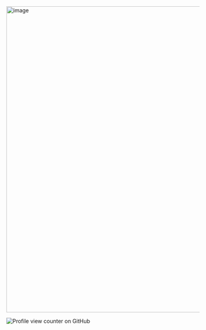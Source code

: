 <img width="800" height="800" alt="image" src="https://github.com/user-attachments/assets/d9bbe6db-de4d-4d53-a0a9-2c12930e4b86" />

![Profile view counter on GitHub](https://komarev.com/ghpvc/?username=torchhbearer)

